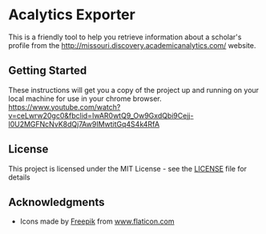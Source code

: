 # Acalytics Exporter

This is a friendly tool to help you retrieve information about a scholar's profile from the http://missouri.discovery.academicanalytics.com/ website.

## Getting Started

These instructions will get you a copy of the project up and running on your local machine for use in your chrome browser.
https://www.youtube.com/watch?v=ceLwrw20gc0&fbclid=IwAR0wtQ9_Ow9GxdQbi9Cejj-l0U2MGFNcNvK8dQj7Aw9IMwtitGq4S4k4RfA


## License

This project is licensed under the MIT License - see the [LICENSE](LICENSE) file for details

## Acknowledgments

* <div>Icons made by <a href="https://www.flaticon.com/authors/freepik" title="Freepik">Freepik</a> from <a href="https://www.flaticon.com/" title="Flaticon">www.flaticon.com</a></div>

